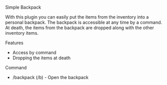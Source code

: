 Simple Backpack​

With this plugin you can easily put the items from the inventory into a personal backpack. The backpack is accessible at any time by a command.
At death, the items from the backpack are dropped along with the other inventory items.​



Features

- Access by command
- Dropping the items at death


Command

- /backpack (/b) - Open the backpack
